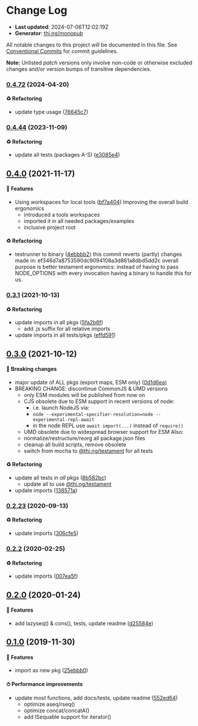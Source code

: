 # Change Log

- **Last updated**: 2024-07-06T12:02:19Z
- **Generator**: [thi.ng/monopub](https://thi.ng/monopub)

All notable changes to this project will be documented in this file.
See [Conventional Commits](https://conventionalcommits.org/) for commit guidelines.

**Note:** Unlisted _patch_ versions only involve non-code or otherwise excluded changes
and/or version bumps of transitive dependencies.

### [0.4.72](https://github.com/thi-ng/umbrella/tree/@thi.ng/seq@0.4.72) (2024-04-20)

#### ♻️ Refactoring

- update type usage ([76645c7](https://github.com/thi-ng/umbrella/commit/76645c7))

### [0.4.44](https://github.com/thi-ng/umbrella/tree/@thi.ng/seq@0.4.44) (2023-11-09)

#### ♻️ Refactoring

- update all tests (packages A-S) ([e3085e4](https://github.com/thi-ng/umbrella/commit/e3085e4))

## [0.4.0](https://github.com/thi-ng/umbrella/tree/@thi.ng/seq@0.4.0) (2021-11-17)

#### 🚀 Features

- Using workspaces for local tools ([bf7a404](https://github.com/thi-ng/umbrella/commit/bf7a404))
  Improving the overall build ergonomics
  - introduced a tools workspaces
  - imported it in all needed packages/examples
  - inclusive project root

#### ♻️ Refactoring

- testrunner to binary ([4ebbbb2](https://github.com/thi-ng/umbrella/commit/4ebbbb2))
  this commit reverts (partly) changes made in:
  ef346d7a8753590dc9094108a3d861a8dbd5dd2c
  overall purpose is better testament ergonomics:
  instead of having to pass NODE_OPTIONS with every invocation
  having a binary to handle this for us.

### [0.3.1](https://github.com/thi-ng/umbrella/tree/@thi.ng/seq@0.3.1) (2021-10-13)

#### ♻️ Refactoring

- update imports in all pkgs ([5fa2b6f](https://github.com/thi-ng/umbrella/commit/5fa2b6f))
  - add .js suffix for all relative imports
- update imports in all tests/pkgs ([effd591](https://github.com/thi-ng/umbrella/commit/effd591))

## [0.3.0](https://github.com/thi-ng/umbrella/tree/@thi.ng/seq@0.3.0) (2021-10-12)

#### 🛑 Breaking changes

- major update of ALL pkgs (export maps, ESM only) ([0d1d6ea](https://github.com/thi-ng/umbrella/commit/0d1d6ea))
- BREAKING CHANGE: discontinue CommonJS & UMD versions
  - only ESM modules will be published from now on
  - CJS obsolete due to ESM support in recent versions of node:
    - i.e. launch NodeJS via:
    - `node --experimental-specifier-resolution=node --experimental-repl-await`
    - in the node REPL use `await import(...)` instead of `require()`
  - UMD obsolete due to widespread browser support for ESM
  Also:
  - normalize/restructure/reorg all package.json files
  - cleanup all build scripts, remove obsolete
  - switch from mocha to [@thi.ng/testament](https://github.com/thi-ng/umbrella/tree/main/packages/testament) for all tests

#### ♻️ Refactoring

- update all tests in _all_ pkgs ([8b582bc](https://github.com/thi-ng/umbrella/commit/8b582bc))
  - update all to use [@thi.ng/testament](https://github.com/thi-ng/umbrella/tree/main/packages/testament)
- update imports ([138571a](https://github.com/thi-ng/umbrella/commit/138571a))

### [0.2.23](https://github.com/thi-ng/umbrella/tree/@thi.ng/seq@0.2.23) (2020-09-13)

#### ♻️ Refactoring

- update imports ([306cfe5](https://github.com/thi-ng/umbrella/commit/306cfe5))

### [0.2.2](https://github.com/thi-ng/umbrella/tree/@thi.ng/seq@0.2.2) (2020-02-25)

#### ♻️ Refactoring

- update imports ([007ea5f](https://github.com/thi-ng/umbrella/commit/007ea5f))

## [0.2.0](https://github.com/thi-ng/umbrella/tree/@thi.ng/seq@0.2.0) (2020-01-24)

#### 🚀 Features

- add lazyseq() & cons(), tests, update readme ([d25584e](https://github.com/thi-ng/umbrella/commit/d25584e))

## [0.1.0](https://github.com/thi-ng/umbrella/tree/@thi.ng/seq@0.1.0) (2019-11-30)

#### 🚀 Features

- import as new pkg ([25ebbb0](https://github.com/thi-ng/umbrella/commit/25ebbb0))

#### ⏱ Performance improvements

- update most functions, add docs/tests, update readme ([552ed64](https://github.com/thi-ng/umbrella/commit/552ed64))
  - optimize aseq/rseq()
  - optimize concat/concatA()
  - add ISequable support for iterator()
